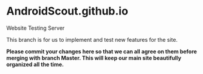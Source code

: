 # AndroidScout.github.io

Website Testing Server

This branch is for us to implement and test new features for the site.

**Please commit your changes here so that we can all agree on them before merging with branch Master. This will keep our main site beautifully organized all the time.**
